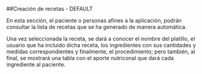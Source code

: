 ##Creación de recetas - DEFAULT

En esta sección, el paciente o personas afines a la aplicación, podrán consultar la lista de recetas que se ha generado de manera automática.

Una vez seleccionada la receta, se dará a conocer el nombre del platillo, el usuario que ha incluido dicha receta, los ingredientes con sus cantidades y medidas correspondientes y finalmente, el procedimiento; pero también, al final, se mostrará una tabla con el aporte nutriconal que dará cada ingrediente al paciente.